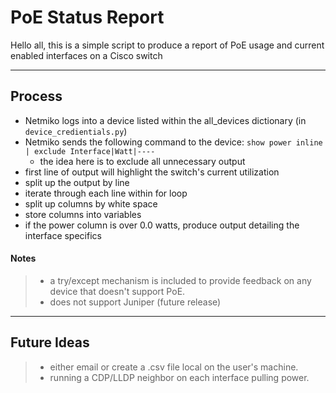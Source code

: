 PoE Status Report
===================

Hello all, this is a simple script to produce a report of PoE usage and current enabled interfaces on a Cisco switch

----------

Process
-------------

 - Netmiko logs into a device listed within the all_devices dictionary (in `device_credientials.py`) 
 - Netmiko sends the following command to the device: `show power inline | exclude Interface|Watt|----` 
	 - the idea here is to exclude all unnecessary output
- first line of output will highlight the switch's current utilization 
- split up the output by line
- iterate through each line within for loop
- split up columns by white space
- store columns into variables
- if the power column is over 0.0 watts, produce output detailing the interface specifics

#### Notes
> - a try/except mechanism is included to provide feedback on any device that doesn't support PoE.
> - does not support Juniper (future release)

----------

Future Ideas
-------------

> - either email or create a .csv file local on the user's machine. 
> - running a CDP/LLDP neighbor on each interface pulling power.
